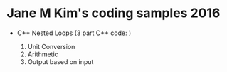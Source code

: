 # Jane M Kim's coding samples 2016
- C++ Nested Loops (3 part C++ code: )

    1. Unit Conversion
    2. Arithmetic
    3. Output based on input
